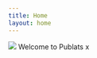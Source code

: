 ```yaml
---
title: Home
layout: home
---
```


<img class="img-fluid" src="/uploads/cropped-20200303_095854-scaled-1-1536x922.jpg">
Welcome to Publats x